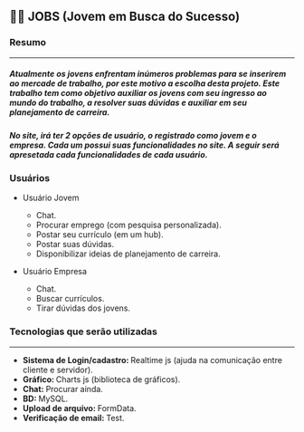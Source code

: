 <h2>
  👷🏼 JOBS (Jovem em Busca do Sucesso)
</h2>

<h3>
  Resumo
</h3>

<hr>

<h5>
  Atualmente os jovens enfrentam inúmeros problemas para se inserirem ao mercade de trabalho, por este motivo a escolha desta projeto. Este trabalho tem como objetivo auxiliar os jovens com seu ingresso ao mundo do trabalho, a resolver suas dúvidas e auxiliar em seu planejamento de carreira.
</h5>

<h5>
  No site, irá ter 2 opções de usuário, o registrado como jovem e o empresa. Cada um possui suas funcionalidades no site. A seguir será apresetada cada funcionalidades de cada usuário.
</h5>

<h3>
  Usuários
</h3>


  - Usuário Jovem
    - Chat.
    - Procurar emprego (com pesquisa personalizada).
    - Postar seu currículo (em um hub).
    - Postar suas dúvidas.
    - Disponibilizar ideias de planejamento de carreira.

  - Usuário Empresa
      - Chat.
      - Buscar currículos.
      - Tirar dúvidas dos jovens.

<h3>
  Tecnologias que serão utilizadas
</h3>

<hr>

- <b> Sistema de Login/cadastro: </b> Realtime js (ajuda na comunicação entre cliente e servidor).
- <b> Gráfico: </b> Charts js (biblioteca de gráficos).
- <b> Chat: </b> Procurar ainda.
- <b> BD: </b> MySQL.
- <b> Upload de arquivo: </b> FormData.
- <b> Verificação de email: </b> Test.



